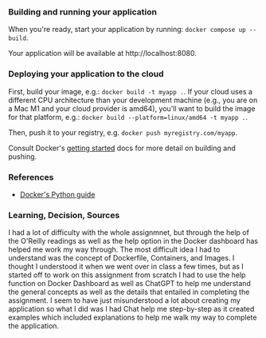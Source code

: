 ### Building and running your application

When you're ready, start your application by running:
`docker compose up --build`.

Your application will be available at http://localhost:8080.

### Deploying your application to the cloud

First, build your image, e.g.: `docker build -t myapp .`.
If your cloud uses a different CPU architecture than your development
machine (e.g., you are on a Mac M1 and your cloud provider is amd64),
you'll want to build the image for that platform, e.g.:
`docker build --platform=linux/amd64 -t myapp .`.

Then, push it to your registry, e.g. `docker push myregistry.com/myapp`.

Consult Docker's [getting started](https://docs.docker.com/go/get-started-sharing/)
docs for more detail on building and pushing.

### References
* [Docker's Python guide](https://docs.docker.com/language/python/)

### Learning, Decision, Sources

I had a lot of difficulty with the whole assignmnet, but through the help of the O'Reilly readings as well as the help option in the Docker dashboard has helped me work my way through.
The most difficult idea I had to understand was the concept of Dockerfile, Containers, and Images. I thought I understood it when we went over in class a few times, but as I started off to work on this assignment from scratch I had to use the help function on Docker Dashboard as well as ChatGPT to help me understand the general concepts as well as the details that entailed in completing the assignment.
I seem to have just misunderstood a lot about creating my application so what I did was I had Chat help me step-by-step as it created examples which included explanations to help me walk my way to complete the application.